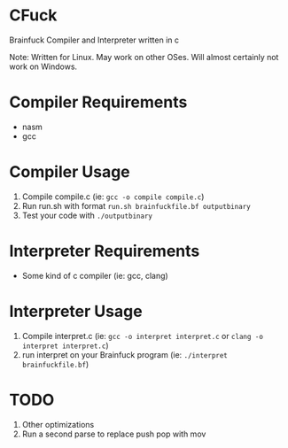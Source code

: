 # CFuck
Brainfuck Compiler and Interpreter written in c

Note: Written for Linux. May work on other OSes. Will almost certainly not work on Windows.

# Compiler Requirements

- nasm
- gcc

# Compiler Usage

1. Compile compile.c (ie: ```gcc -o compile compile.c```)
2. Run run.sh with format ```run.sh brainfuckfile.bf outputbinary```
3. Test your code with ```./outputbinary```

# Interpreter Requirements

- Some kind of c compiler (ie: gcc, clang)

# Interpreter Usage

1. Compile interpret.c (ie: ```gcc -o interpret interpret.c``` or ```clang -o interpret interpret.c```)
2. run interpret on your Brainfuck program (ie: ```./interpret brainfuckfile.bf```)

# TODO

1. Other optimizations
2. Run a second parse to replace push pop with mov
